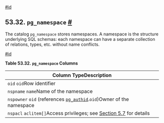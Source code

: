 [#id](#CATALOG-PG-NAMESPACE)

## 53.32. `pg_namespace` [#](#CATALOG-PG-NAMESPACE)

The catalog `pg_namespace` stores namespaces. A namespace is the structure underlying SQL schemas: each namespace can have a separate collection of relations, types, etc. without name conflicts.

[#id](#id-1.10.4.34.4)

**Table 53.32. `pg_namespace` Columns**

| Column TypeDescription                                                                     |
| ------------------------------------------------------------------------------------------ |
| `oid` `oid`Row identifier                                                                  |
| `nspname` `name`Name of the namespace                                                      |
| `nspowner` `oid` (references [`pg_authid`](catalog-pg-authid).`oid`)Owner of the namespace |
| `nspacl` `aclitem[]`Access privileges; see [Section 5.7](ddl-priv) for details             |
